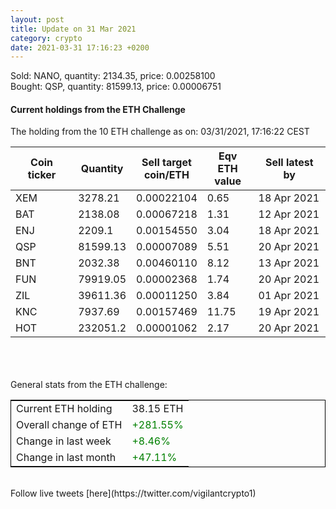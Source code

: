 ```yaml
---
layout: post
title: Update on 31 Mar 2021
category: crypto
date: 2021-03-31 17:16:23 +0200
---
```

<!-- Global site tag (gtag.js) - Google Analytics -->
<script async src="https://www.googletagmanager.com/gtag/js?id=UA-103831149-5"></script>
<script>
  window.dataLayer = window.dataLayer || [];
  function gtag(){dataLayer.push(arguments);}
  gtag('js', new Date());

  gtag('config', 'UA-103831149-5');
</script>
Sold: NANO, quantity:      2134.35, price:   0.00258100<br>Bought: QSP, quantity:     81599.13, price:   0.00006751<br>

#### Current holdings from the ETH Challenge

The holding from the 10 ETH challenge as on: 03/31/2021, 17:16:22 CEST

|Coin ticker|Quantity|Sell target<br>coin/ETH|Eqv ETH<br>value|Sell latest by|
|-----------|--------|-----------|-----------|--------------|
XEM|3278.21|  0.00022104|0.65|18 Apr 2021|
BAT|2138.08|  0.00067218|1.31|12 Apr 2021|
ENJ|2209.1|  0.00154550|3.04|18 Apr 2021|
QSP|81599.13|  0.00007089|5.51|20 Apr 2021|
BNT|2032.38|  0.00460110|8.12|13 Apr 2021|
FUN|79919.05|  0.00002368|1.74|20 Apr 2021|
ZIL|39611.36|  0.00011250|3.84|01 Apr 2021|
KNC|7937.69|  0.00157469|11.75|19 Apr 2021|
HOT|232051.2|  0.00001062|2.17|20 Apr 2021|

<br>
<br>
<br>
General stats from the ETH challenge:

<table style="border:1px solid black;margin-left:auto;margin-right:auto;">
	<tbody>
	<tr>
		<td>Current ETH holding</td>
		<td>     38.15 ETH</td>
	</tr>
	<tr>
		<td>Overall change of ETH</td>
		<td><font color="green">+281.55%</font></td>
	</tr>
	<tr>
		<td>Change in last week</td>
		<td><font color="green">+8.46%</font></td>
	</tr>
	<tr>
		<td>Change in last month</td>
		<td><font color="green">+47.11%</font></td>
	</tr>
	</tbody>
</table>

<br>
Follow live tweets [here](https://twitter.com/vigilantcrypto1)
<br>
<br>